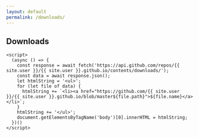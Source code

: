 ```yaml
---
layout: default
permalink: /downloads/
---
```


## Downloads

<!-- <html> -->
  <!-- <body> -->
    <script>
      (async () => {
        const response = await fetch('https://api.github.com/repos/{{ site.user }}/{{ site.user }}.github.io/contents/downloads/');
        const data = await response.json();
        let htmlString = '<ul>';
        for (let file of data) {
          htmlString += `<li><a href="https://github.com/{{ site.user }}/{{ site.user }}.github.io/blob/master${file.path}">${file.name}</a></li>`;
        }
        htmlString += '</ul>';
        document.getElementsByTagName('body')[0].innerHTML = htmlString;
      })()
    </script>
  <!-- <body> -->
<!-- </html> -->
